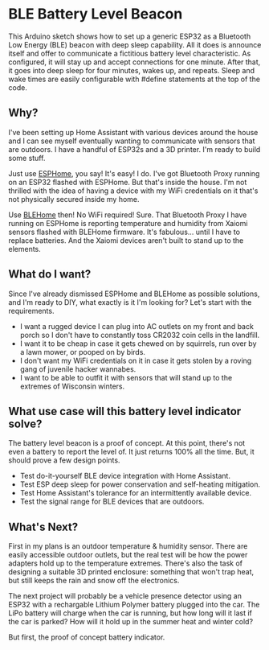# BLE Battery Level Beacon
This Arduino sketch shows how to set up a generic ESP32 as a Bluetooth Low Energy (BLE) beacon with deep sleep capability. All it does is announce itself and offer to communicate a fictitious battery level characteristic. As configured, it will stay up and accept connections for one minute. After that, it goes into deep sleep for four minutes, wakes up, and repeats. Sleep and wake times are easily configurable with #define statements at the top of the code.

## Why?
I've been setting up Home Assistant with various devices around the house and I can see myself eventually wanting to communicate with sensors that are outdoors. I have a handful of ESP32s and a 3D printer. I'm ready to build some stuff.

Just use [ESPHome](esphome.io), you say! It's easy! I do. I've got Bluetooth Proxy running on an ESP32 flashed with ESPHome. But that's inside the house. I'm not thrilled with the idea of having a device with my WiFi credentials on it that's not physically secured inside my home.

Use [BLEHome](https://bthome.io/) then! No WiFi required! Sure. That Bluetooth Proxy I have running on ESPHome is reporting temperature and humidity from Xaiomi sensors flashed with BLEHome firmware. It's fabulous... until I have to replace batteries. And the Xaiomi devices aren't built to stand up to the elements.

## What do I want?
Since I've already dismissed ESPHome and BLEHome as possible solutions, and I'm ready to DIY, what exactly is it I'm looking for? Let's start with the requirements.
* I want a rugged device I can plug into AC outlets on my front and back porch so I don't have to constantly toss CR2032 coin cells in the landfill.
* I want it to be cheap in case it gets chewed on by squirrels, run over by a lawn mower, or pooped on by birds.
* I don't want my WiFi credentials on it in case it gets stolen by a roving gang of juvenile hacker wannabes.
* I want to be able to outfit it with sensors that will stand up to the extremes of Wisconsin winters.

## What use case will this battery level indicator solve?
The battery level beacon is a proof of concept. At this point, there's not even a battery to report the level of. It just returns 100% all the time. But, it should prove a few design points.
* Test do-it-yourself BLE device integration with Home Assistant.
* Test ESP deep sleep for power conservation and self-heating mitigation.
* Test Home Assistant's tolerance for an intermittently available device.
* Test the signal range for BLE devices that are outdoors.

## What's Next?
First in my plans is an outdoor temperature & humidity sensor. There are easily accessible outdoor outlets, but the real test will be how the power adapters hold up to the temperature extremes. There's also the task of designing a suitable 3D printed enclosure: something that won't trap heat, but still keeps the rain and snow off the electronics.

The next project will probably be a vehicle presence detector using an ESP32 with a rechargable Lithium Polymer battery plugged into the car. The LiPo battery will charge when the car is running, but how long will it last if the car is parked? How will it hold up in the summer heat and winter cold?

But first, the proof of concept battery indicator.
